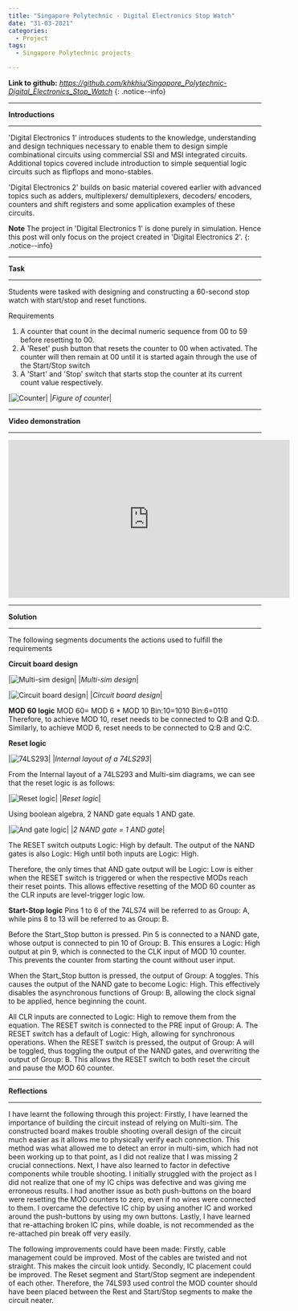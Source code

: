 ```yaml
---
title: "Singapore Polytechnic - Digital Electronics Stop Watch"
date: "31-03-2021"
categories:
  - Project
tags:
  - Singapore Polytechnic projects

---
```


**Link to github:**
<cite><a href="https://github.com/khkhiu/Singapore_Polytechnic-Digital_Electronics_Stop_Watch">https://github.com/khkhiu/Singapore_Polytechnic-Digital_Electronics_Stop_Watch</a></cite>
{: .notice--info}

***

<strong>Introductions</strong>

***
'Digital Electronics 1' introduces students to the knowledge, understanding and design techniques necessary to enable them to design simple combinational circuits using commercial SSI and MSI integrated circuits. Additional topics covered include introduction to simple sequential logic circuits such as flipflops and mono-stables.

'Digital Electronics 2' builds on basic material covered earlier with advanced topics such as adders, multiplexers/ demultiplexers, decoders/ encoders, counters and shift registers and some application examples of these circuits.

**Note** The project in 'Digital Electronics 1' is done purely in simulation. Hence this post will only focus on the project created in 'Digital Electronics 2'.
{: .notice--info}

***

<strong>Task</strong>

***
Students were tasked with designing and constructing a 60-second stop watch with start/stop and reset functions. 

Requirements
1. A counter that count in the decimal numeric sequence from 00 to 59 before resetting to 00.
2. A 'Reset' push button that resets the counter to 00 when activated. The counter will then remain at 00 until it is started again through the use of the Start/Stop switch
3. A 'Start' and 'Stop' switch that starts stop the counter at its current count value respectively.

|![Counter](/assets/images/SP-DE/Counter.png)|
|<em>Figure of counter</em>|

***

<strong>Video demonstration</strong>

***

<iframe width="560" height="315" src="https://www.youtube.com/embed/riq94NSVjIQ " title="YouTube video player" frameborder="0" allow="accelerometer; autoplay; clipboard-write; encrypted-media; gyroscope; picture-in-picture" allowfullscreen></iframe>

***

<strong>Solution</strong>

***
The following segments documents the actions used to fulfill the requirements

<strong>Circuit board design</strong>

|![Multi-sim design](/assets/images/SP-DE/MS_diagram.png)|
|<em>Multi-sim design</em>|

|![Circuit board design](/assets/images/SP-DE/CircuitBoard.png)|
|<em>Circuit board design</em>|

<strong>MOD 60 logic</strong>
MOD 60= MOD 6 * MOD 10
Bin:10=1010
Bin:6=0110
Therefore, to achieve MOD 10, reset needs to be connected to Q:B and Q:D. Similarly, to achieve MOD 6, reset needs to be connected to Q:B and Q:C.

<strong>Reset logic</strong>

|![74LS293](/assets/images/SP-DE/74LS293.png)|
|<em>Internal layout of a 74LS293</em>|

From the Internal layout of a 74LS293 and Multi-sim diagrams, we can see that the reset logic is as follows:

|![Reset logic](/assets/images/SP-DE/Reset.png)|
|<em>Reset logic</em>|

Using boolean algebra, 2 NAND gate equals 1 AND gate.

|![And gate logic](/assets/images/SP-DE/AND_gate.png)|
|<em>2 NAND gate = 1 AND gate</em>|

The RESET switch outputs Logic: High by default. The output of the NAND gates is also Logic: High until both inputs are Logic: High.

Therefore, the only times that AND gate output will be Logic: Low is either when the RESET switch is triggered or when the respective MODs reach their reset points. This allows effective resetting of the MOD 60 counter as the CLR inputs are level-trigger logic low.

<strong>Start-Stop logic</strong>
Pins 1 to 6 of the 74LS74 will be referred to as Group: A, while pins 8 to 13 will be referred to as Group: B.

Before the Start_Stop button is pressed. Pin 5 is connected to a NAND gate, whose output is connected to pin 10 of Group: B. This ensures a Logic: High output at pin 9, which is connected to the CLK input of MOD 10 counter. This prevents the counter from starting the count without user input.

When the Start_Stop button is pressed, the output of Group: A toggles. This causes the output of the NAND gate to become Logic: High. This effectively disables the asynchronous functions of Group: B, allowing the clock signal to be applied, hence beginning the count.

All CLR inputs are connected to Logic: High to remove them from the equation. The RESET switch is connected to the PRE input of Group: A. The RESET switch has a default of Logic: High, allowing for synchronous operations. When the RESET switch is pressed, the output of Group: A will be toggled, thus toggling the output of the NAND gates, and overwriting the output of Group: B. This allows the RESET switch to both reset the circuit and pause the MOD 60 counter. 

***

<strong>Reflections</strong>

***

I have learnt the following through this project:
Firstly, I have learned the importance of building the circuit instead of relying on Multi-sim. The constructed board makes trouble shooting overall design of the circuit much easier as it allows me to physically verify each connection. This method was what allowed me to detect an error in multi-sim, which had not been working up to that point, as I did not realize that I was missing 2 crucial connections.
Next, I have also learned to factor in defective components while trouble shooting. I initially struggled with the project as I did not realize that one of my IC chips was defective and was giving me erroneous results. I had another issue as both push-buttons on the board were resetting the MOD counters to zero, even if no wires were connected to them. I overcame the defective IC chip by using another IC and worked around the push-buttons by using my own buttons.
Lastly, I have learned that re-attaching broken IC pins, while doable, is not recommended as the re-attached pin break off very easily.

The following improvements could have been made:
Firstly, cable management could be improved. Most of the cables are twisted and not straight. This makes the circuit look untidy.
Secondly, IC placement could be improved. The Reset segment and Start/Stop segment are independent of each other. Therefore, the 74LS93 used control the MOD counter should have been placed between the Rest and Start/Stop segments to make the circuit neater.
